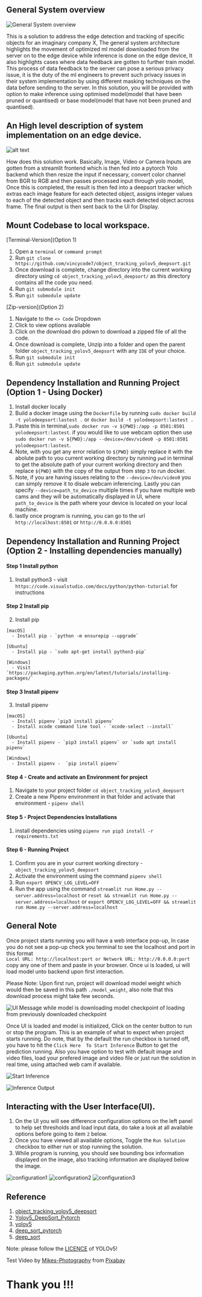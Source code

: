 ## General System overview

![General System overview](./static_files/General%20System%20Architecture.png)

This is a solution to address the edge detection and tracking of specific objects for an imaginary company X, The general system architecture highlights the movement of optimized ml model downloaded from the server on to the edge device while inference is done on the edge device, It also highlights cases where data feedback are gotten to further train model. This process of data feedback to the server can pose a serious privacy issue, it is the duty of the ml engineers to prevent such privacy issues in their system implementation by using different masking techniques on the data before sending to the server. In this solution, you will be provided with option to make inference using optimised model(model that have been pruned or quantised) or base model(model that have not been pruned and quantised).

## An High level description of system implementation on an edge device.

![alt text](./static_files/Edge%20Device%20Architecture.png)

How does this solution work. Basically, Image, Video or Camera Inputs are gotten from a streamlit frontend which is then fed into a pytorch Yolo backend which then resize the input if necessary, convert color channel from BGR to RGB and then passes processed input through yolo model, Once this is completed, the result is then fed into a deepsort tracker which extras each image feature for each detected object, assigns integer values to each of the detected object and then tracks each detected object across frame. The final output is then sent back to the UI for Display.

## Mount Codebase to local workspace.

[Terminal-Version](Option 1)
   1. Open a `terminal` or `command prompt` 
   2. Run `git clone https://github.com/vincycode7/object_tracking_yolov5_deepsort.git`
   3. Once download is complete, change directory into the current working directory using `cd object_tracking_yolov5_deepsort/` as this directory contains all the code you need.
   3. Run `git submodule init`
   4. Run `git submodule update`
 
[Zip-version](Option 2)
   1. Navigate to the `<> Code` Dropdown
   2. Click to view options available
   3. Click on the download dro
   pdown to download a zipped file of all the code.
   4. Once download is complete, Unzip into a folder and open the parent folder `object_tracking_yolov5_deepsort` with any `IDE` of your choice.
   5. Run `git submodule init`
   6. Run `git submodule update`

## Dependency Installation and Running Project (Option 1 - Using Docker)
  1. Install docker locally
  2. Build a docker image using the `Dockerfile` by running `sudo docker build -t yolodeepsort:lastest .` or `docker build -t yolodeepsort:lastest .`
  3. Paste this in terminal,`sudo docker run -v ${PWD}:/app -p 8501:8501 yolodeepsort:lastest`. if you would like to use webcam option then use `sudo docker run -v ${PWD}:/app --device=/dev/video0 -p 8501:8501 yolodeepsort:lastest`.
  4. Note, with you get any error relation to `${PWD}` simply replace it with the abolute path to you current working directory by running `pwd` in terminal to get the absolute path of your current working directory
  and then replace `${PWD}` with the copy of the output from step `3` to run docker.
  5. Note, if you are having issues relating to the `--device=/dev/video0` you can simply remove it to disale webcam inferencing. Lastly you can specify `--device=path_to_device` multiple times if you have multiple web cams and they will be automatically displayed in UI, where `path_to_device` is the path where your device is located on your local machine.
  6. lastly once program is running, you can go to the url `http://localhost:8501` or `http://0.0.0.0:8501`

## Dependency Installation and Running Project (Option 2 - Installing dependencies manually)

#### Step 1 Install python

  1. Install python3
    - visit `https://code.visualstudio.com/docs/python/python-tutorial` for instructions

#### Step 2 Install pip

  2. Install pip
    
    [macOS]
      - Install pip - `python -m ensurepip --upgrade`
    
    [Ubuntu]
      - Install pip - `sudo apt-get install python3-pip`
    
    [Windows]
      - Visit `https://packaging.python.org/en/latest/tutorials/installing-packages/`

#### Step 3 Install pipenv

  3. Install pipenv
    
    [macOS]
      - Install pipenv `pip3 install pipenv`
      - Install xcode command line tool - `xcode-select --install`

    [Ubuntu]
      - Install pipenv - `pip3 install pipenv` or `sudo apt install pipenv`

    [Windows]
      - Install pipenv -  `pip install pipenv`

#### Step 4 - Create and activate an Environment for project

  1. Navigate to your project folder `cd object_tracking_yolov5_deepsort`
  2. Create a new Pipenv environment in that folder and activate that environment - `pipenv shell`

#### Step 5 - Project Dependencies Installations
  1. install dependencies using  `pipenv run pip3 install -r requirements.txt`

#### Step 6 - Running Project
  1. Confirm you are in your current working directory - `object_tracking_yolov5_deepsort`
  2. Activate the environment using the command  `pipenv shell`
  3. Run `export OPENCV_LOG_LEVEL=OFF`
  4. Run the app using the command `streamlit run Home.py --server.address=localhost` or `reset && streamlit run Home.py --server.address=localhost` or `export OPENCV_LOG_LEVEL=OFF && streamlit run Home.py --server.address=localhost`


## General Note

Once project starts running you will have a web interface pop-up, In case you do not see a pop-up check you terminal to see the  localhost and port in this format    
`Local URL: http://localhost:port or Network URL: http://0.0.0.0:port` copy any one of them and paste in your browser. Once ui is loaded, ui will load model unto backend upon first interaction.

Please Note: Upon first run, project will download model weight which would then be saved in this path `./model_weight`, also note that this download process might take few seconds.

![UI Message while model is downloading model checkpoint of loading from previously downloaded checkpoint](./static_files/Screenshot%20from%202022-12-17%2003-20-14.png)


Once UI is loaded and model is initialized, Click on the center button to run or stop the program.
This is an example of what to expect when project starts running. Do note, that by the default the run checkbox is turned off, you have to hit the `Click Here  To Start Inference` Button to get the prediction running. Also you have option to test with default image and video  files, load your prefered image and video file or just run the solution in real time, using attached web cam if available.

![Start Inference](./static_files/Screenshot%20from%202022-12-17%2003-21-24.png)

![Inference Output](./static_files/Screenshot%20from%202022-12-17%2003-22-41.png)


## Interacting with the User Interface(UI).
  1. On the UI you will see difference configuration options on the left panel to help set thresholds and load input data, do take a look at all available options before going to item `2` below.
  2. Once you have viewed all available options, Toggle the `Run Solution` checkbox to either run or stop running the solution.
  3. While program is running, you should see bounding box information displayed on the image, also tracking information are displayed below the image.

![configuration1](./static_files/Screenshot%20from%202022-12-17%2003-23-04.png) ![configuration2](./static_files/Screenshot%20from%202022-12-17%2003-23-12.png) ![configuration3](./static_files/Screenshot%20from%202022-12-17%2003-23-21.png)

## Reference
1) [object_tracking_yolov5_deepsort](https://github.com/vincycode7/object_tracking_yolov5_deepsort)
2) [Yolov5_DeepSort_Pytorch](https://github.com/mikel-brostrom/Yolov5_DeepSort_Pytorch)   
3) [yolov5](https://github.com/ultralytics/yolov5)  
4) [deep_sort_pytorch](https://github.com/ZQPei/deep_sort_pytorch)       
5) [deep_sort](https://github.com/nwojke/deep_sort)   

Note: please follow the [LICENCE](https://github.com/ultralytics/yolov5/blob/master/LICENSE) of YOLOv5! 

Test Video by <a href="https://pixabay.com/users/mikes-photography-1860391/?utm_source=link-attribution&amp;utm_medium=referral&amp;utm_campaign=video&amp;utm_content=2165">Mikes-Photography</a> from <a href="https://pixabay.com//?utm_source=link-attribution&amp;utm_medium=referral&amp;utm_campaign=video&amp;utm_content=2165">Pixabay</a>

# Thank you !!!
